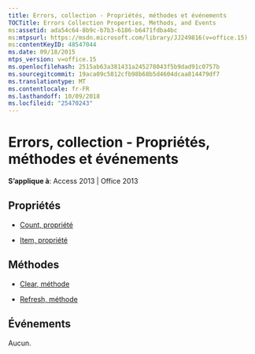 ```yaml
---
title: Errors, collection - Propriétés, méthodes et événements
TOCTitle: Errors Collection Properties, Methods, and Events
ms:assetid: ada54c64-8b9c-b7b3-6186-b6471fdba4bc
ms:mtpsurl: https://msdn.microsoft.com/library/JJ249816(v=office.15)
ms:contentKeyID: 48547044
ms.date: 09/18/2015
mtps_version: v=office.15
ms.openlocfilehash: 2515ab63a381431a245278043f5b9dad91c0757b
ms.sourcegitcommit: 19aca09c5812cfb98b68b5d4604dcaa814479df7
ms.translationtype: MT
ms.contentlocale: fr-FR
ms.lasthandoff: 10/09/2018
ms.locfileid: "25470243"
---
```

# <a name="errors-collection-properties-methods-and-events"></a>Errors, collection - Propriétés, méthodes et événements


**S’applique à**: Access 2013 | Office 2013


## <a name="properties"></a>Propriétés

- [Count, propriété](count-property-ado.md)

- [Item, propriété](item-property-ado.md)

## <a name="methods"></a>Méthodes

- [Clear, méthode](clear-method-ado.md)

- [Refresh, méthode](refresh-method-ado.md)

## <a name="events"></a>Événements

Aucun.

